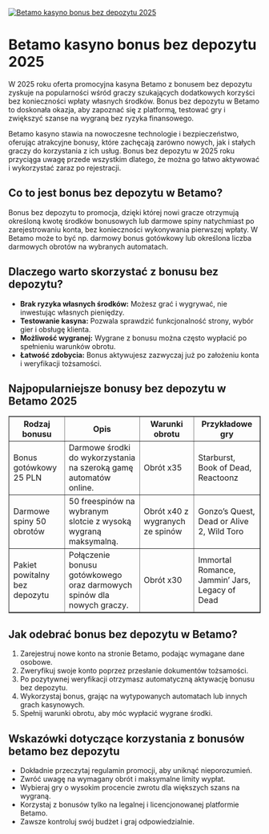 [![Betamo kasyno bonus bez depozytu 2025](https://123-caf.pages.dev/gitsignup.png)](https://vrmoo.ru/Bt82HjjY)

<h1>Betamo kasyno bonus bez depozytu 2025</h1> <p>W 2025 roku oferta promocyjna kasyna Betamo z bonusem bez depozytu zyskuje na popularności wśród graczy szukających dodatkowych korzyści bez konieczności wpłaty własnych środków. Bonus bez depozytu w Betamo to doskonała okazja, aby zapoznać się z platformą, testować gry i zwiększyć szanse na wygraną bez ryzyka finansowego.</p>  <p>Betamo kasyno stawia na nowoczesne technologie i bezpieczeństwo, oferując atrakcyjne bonusy, które zachęcają zarówno nowych, jak i stałych graczy do korzystania z ich usług. Bonus bez depozytu w 2025 roku przyciąga uwagę przede wszystkim dlatego, że można go łatwo aktywować i wykorzystać zaraz po rejestracji.</p>  <h2>Co to jest bonus bez depozytu w Betamo?</h2> <p>Bonus bez depozytu to promocja, dzięki której nowi gracze otrzymują określoną kwotę środków bonusowych lub darmowe spiny natychmiast po zarejestrowaniu konta, bez konieczności wykonywania pierwszej wpłaty. W Betamo może to być np. darmowy bonus gotówkowy lub określona liczba darmowych obrotów na wybranych automatach.</p>  <h2>Dlaczego warto skorzystać z bonusu bez depozytu?</h2> <ul>   <li><strong>Brak ryzyka własnych środków:</strong> Możesz grać i wygrywać, nie inwestując własnych pieniędzy.</li>   <li><strong>Testowanie kasyna:</strong> Pozwala sprawdzić funkcjonalność strony, wybór gier i obsługę klienta.</li>   <li><strong>Możliwość wygranej:</strong> Wygrane z bonusu można często wypłacić po spełnieniu warunków obrotu.</li>   <li><strong>Łatwość zdobycia:</strong> Bonus aktywujesz zazwyczaj już po założeniu konta i weryfikacji tożsamości.</li> </ul>  <h2>Najpopularniejsze bonusy bez depozytu w Betamo 2025</h2> <table border="1" cellpadding="8" cellspacing="0">   <thead>     <tr>       <th>Rodzaj bonusu</th>       <th>Opis</th>       <th>Warunki obrotu</th>       <th>Przykładowe gry</th>     </tr>   </thead>   <tbody>     <tr>       <td>Bonus gotówkowy 25 PLN</td>       <td>Darmowe środki do wykorzystania na szeroką gamę automatów online.</td>       <td>Obrót x35</td>       <td>Starburst, Book of Dead, Reactoonz</td>     </tr>     <tr>       <td>Darmowe spiny 50 obrotów</td>       <td>50 freespinów na wybranym slotcie z wysoką wygraną maksymalną.</td>       <td>Obrót x40 z wygranych ze spinów</td>       <td>Gonzo’s Quest, Dead or Alive 2, Wild Toro</td>     </tr>     <tr>       <td>Pakiet powitalny bez depozytu</td>       <td>Połączenie bonusu gotówkowego oraz darmowych spinów dla nowych graczy.</td>       <td>Obrót x30</td>       <td>Immortal Romance, Jammin’ Jars, Legacy of Dead</td>     </tr>   </tbody> </table>  <h2>Jak odebrać bonus bez depozytu w Betamo?</h2> <ol>   <li>Zarejestruj nowe konto na stronie Betamo, podając wymagane dane osobowe.</li>   <li>Zweryfikuj swoje konto poprzez przesłanie dokumentów tożsamości.</li>   <li>Po pozytywnej weryfikacji otrzymasz automatyczną aktywację bonusu bez depozytu.</li>   <li>Wykorzystaj bonus, grając na wytypowanych automatach lub innych grach kasynowych.</li>   <li>Spełnij warunki obrotu, aby móc wypłacić wygrane środki.</li> </ol>  <h2>Wskazówki dotyczące korzystania z bonusów betamo bez depozytu</h2> <ul>   <li>Dokładnie przeczytaj regulamin promocji, aby uniknąć nieporozumień.</li>   <li>Zwróć uwagę na wymagany obrót i maksymalne limity wypłat.</li>   <li>Wybieraj gry o wysokim procencie zwrotu dla większych szans na wygraną.</li>   <li>Korzystaj z bonusów tylko na legalnej i licencjonowanej platformie Betamo.</li>   <li>Zawsze kontroluj swój budżet i graj odpowiedzialnie.</li> </ul>